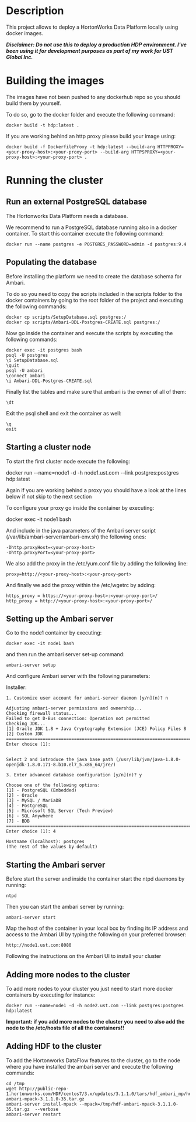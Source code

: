 # Description

This project allows to deploy a HortonWorks Data Platform locally using docker images.

**_Disclaimer: Do not use this to deploy a production HDP environment. I've been using it for development purposes as part of my work for UST Global Inc._**

# Building the images

The images have not been pushed to any dockerhub repo so you should build them by yourself.

To do so, go to the docker folder and execute the following command:

```
docker build -t hdp:latest .
```

If you are working behind an http proxy please build your image using:

```
docker build -f DockerfileProxy -t hdp:latest --build-arg HTTPPROXY=<your-proxy-host>:<your-proxy-port> --build-arg HTTPSPROXY=<your-proxy-host>:<your-proxy-port> .
```

# Running the cluster

## Run an external PostgreSQL database

The Hortonworks Data Platform needs a database.

We recommend to run a PostgreSQL database running also in a docker container. To start this container execute the following command:

```
docker run --name postgres -e POSTGRES_PASSWORD=admin -d postgres:9.4
```

## Populating the database

Before installing the platform we need to create the database schema for Ambari.

To do so you need to copy the scripts included in the scripts folder to the docker containers by going to the root folder of the project and executing the following commands:

```
docker cp scripts/SetupDatabase.sql postgres:/
docker cp scripts/Ambari-DDL-Postgres-CREATE.sql postgres:/
```

Now go inside the container and execute the scripts by executing the following commands:

```
docker exec -it postgres bash
psql -U postgres
\i SetupDatabase.sql
\quit
psql -U ambari
\connect ambari 
\i Ambari-DDL-Postgres-CREATE.sql

```

Finally list the tables and make sure that ambari is the owner of all of them:

```
\dt
```

Exit the psql shell and exit the container as well:
     
```
\q
exit
```

## Starting a cluster node

To start the first cluster node execute the following:

docker run --name=node1 -d -h node1.ust.com --link postgres:postgres hdp:latest         

Again if you are working behind a proxy you should have a look at the lines below if not skip to the next section

To configure your proxy go inside the container by executing:

docker exec -it node1 bash

And include in the java parameters of the Ambari server script (/var/lib/ambari-server/ambari-env.sh) the following ones:

```
-Dhttp.proxyHost=<your-proxy-host>
-Dhttp.proxyPort=<your-proxy-port>
```

We also add the proxy in the /etc/yum.conf file by adding the following line:

```
proxy=http://<your-proxy-host>:<your-proxy-port>
```

And finally we add the proxy within the /etc/wgetrc by adding:

```
https_proxy = https://<your-proxy-host>:<your-proxy-port>/
http_proxy = http://<your-proxy-host>:<your-proxy-port>/
```

## Setting up the Ambari server

Go to the node1 container by executing:

```
docker exec -it node1 bash
```

and then run the ambari server set-up command:

```
ambari-server setup
```

And configure Ambari server with the following parameters:

Installer:

```
1. Customize user account for ambari-server daemon [y/n](n)? n

Adjusting ambari-server permissions and ownership...
Checking firewall status...
Failed to get D-Bus connection: Operation not permitted
Checking JDK...
[1] Oracle JDK 1.8 + Java Cryptography Extension (JCE) Policy Files 8
[2] Custom JDK
==============================================================================
Enter choice (1): 


Select 2 and introduce the java base path (/usr/lib/jvm/java-1.8.0-openjdk-1.8.0.171-8.b10.el7_5.x86_64/jre/)

3. Enter advanced database configuration [y/n](n)? y

Choose one of the following options:
[1] - PostgreSQL (Embedded)
[2] - Oracle
[3] - MySQL / MariaDB
[4] - PostgreSQL
[5] - Microsoft SQL Server (Tech Preview)
[6] - SQL Anywhere
[7] - BDB
==============================================================================
Enter choice (1): 4

Hostname (localhost): postgres
(The rest of the values by default)
```

## Starting the Ambari server

Before start the server and inside the container start the ntpd daemons by running:

```
ntpd
```

Then you can start the ambari server by running:

```
ambari-server start
```

Map the host of the container in your local box by finding its IP address and access to the Ambari UI by typing the following on your preferred browser:

```
http://node1.ust.com:8080
```

Following the instructions on the Ambari UI to install your cluster


## Adding more nodes to the cluster

To add more nodes to your cluster you just need to start more docker containers by executing for instance:

```
docker run --name=node1 -d -h node2.ust.com --link postgres:postgres hdp:latest 
```

**Important: if you add more nodes to the cluster you need to also add the node to the /etc/hosts file of all the containers!!**

## Adding HDF to the cluster

To add the Hortonworks DataFlow features to the cluster, go to the node where you have installed the ambari server and execute the following commands:

```
cd /tmp
wget http://public-repo-1.hortonworks.com/HDF/centos7/3.x/updates/3.1.1.0/tars/hdf_ambari_mp/hdf-ambari-mpack-3.1.1.0-35.tar.gz
ambari-server install-mpack --mpack=/tmp/hdf-ambari-mpack-3.1.1.0-35.tar.gz  --verbose
ambari-server restart
```
